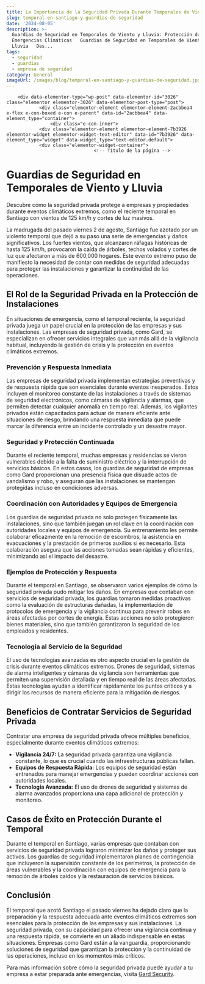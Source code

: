 ```yaml
---
title: La Importancia de la Seguridad Privada Durante Temporales de Viento y Lluvia
slug: temporal-en-santiago-y-guardias-de-seguridad
date: '2024-08-05'
description: >-
  Guardias de Seguridad en Temporales de Viento y Lluvia: Protección durante
  Emergencias Climáticas   Guardias de Seguridad en Temporales de Viento y
  Lluvia   Des...
tags:
  - seguridad
  - guardias
  - empresa de seguridad
category: General
imageUrl: /images/blog/temporal-en-santiago-y-guardias-de-seguridad.jpg
---
```


		<div data-elementor-type="wp-post" data-elementor-id="3026" class="elementor elementor-3026" data-elementor-post-type="post">
				<div class="elementor-element elementor-element-2acbbea4 e-flex e-con-boxed e-con e-parent" data-id="2acbbea4" data-element_type="container">
					<div class="e-con-inner">
				<div class="elementor-element elementor-element-7b3926 elementor-widget elementor-widget-text-editor" data-id="7b3926" data-element_type="widget" data-widget_type="text-editor.default">
				<div class="elementor-widget-container">
									<!-- Título de la página -->
<title>Guardias de Seguridad en Temporales de Viento y Lluvia: Protección durante Emergencias Climáticas</title>

<!-- Encabezado principal -->
<h1 id="guardias-seguridad-temporales-viento-lluvia">Guardias de Seguridad en Temporales de Viento y Lluvia</h1>

<!-- Introducción -->
<p>Descubre cómo la seguridad privada protege a empresas y propiedades durante eventos climáticos extremos, como el reciente temporal en Santiago con vientos de 125 km/h y cortes de luz masivos.</p>
<p>La madrugada del pasado viernes 2 de agosto, Santiago fue azotado por un violento temporal que dejó a su paso una serie de emergencias y daños significativos. Los fuertes vientos, que alcanzaron ráfagas históricas de hasta 125 km/h, provocaron la caída de árboles, techos volados y cortes de luz que afectaron a más de 600,000 hogares. Este evento extremo puso de manifiesto la necesidad de contar con medidas de seguridad adecuadas para proteger las instalaciones y garantizar la continuidad de las operaciones.</p>

<!-- El Rol de la Seguridad Privada en la Protección de Instalaciones -->
<h2 id="rol-seguridad-privada-proteccion-instalaciones">El Rol de la Seguridad Privada en la Protección de Instalaciones</h2>
<p>En situaciones de emergencia, como el temporal reciente, la seguridad privada juega un papel crucial en la protección de las empresas y sus instalaciones. Las empresas de seguridad privada, como Gard, se especializan en ofrecer servicios integrales que van más allá de la vigilancia habitual, incluyendo la gestión de crisis y la protección en eventos climáticos extremos.</p>

<!-- Prevención y Respuesta Inmediata -->
<h3 id="prevencion-respuesta-inmediata">Prevención y Respuesta Inmediata</h3>
<p>Las empresas de seguridad privada implementan estrategias preventivas y de respuesta rápida que son esenciales durante eventos inesperados. Estos incluyen el monitoreo constante de las instalaciones a través de sistemas de seguridad electrónicos, como cámaras de vigilancia y alarmas, que permiten detectar cualquier anomalía en tiempo real. Además, los vigilantes privados están capacitados para actuar de manera eficiente ante situaciones de riesgo, brindando una respuesta inmediata que puede marcar la diferencia entre un incidente controlado y un desastre mayor.</p>

<!-- Seguridad y Protección Continuada -->
<h3 id="seguridad-proteccion-continuada">Seguridad y Protección Continuada</h3>
<p>Durante el reciente temporal, muchas empresas y residencias se vieron vulnerables debido a la falta de suministro eléctrico y la interrupción de servicios básicos. En estos casos, los guardias de seguridad de empresas como Gard proporcionan una presencia física que disuade actos de vandalismo y robo, y aseguran que las instalaciones se mantengan protegidas incluso en condiciones adversas.</p>

<!-- Coordinación con Autoridades y Equipos de Emergencia -->
<h3 id="coordinacion-autoridades-equipos-emergencia">Coordinación con Autoridades y Equipos de Emergencia</h3>
<p>Los guardias de seguridad privada no solo protegen físicamente las instalaciones, sino que también juegan un rol clave en la coordinación con autoridades locales y equipos de emergencia. Su entrenamiento les permite colaborar eficazmente en la remoción de escombros, la asistencia en evacuaciones y la prestación de primeros auxilios si es necesario. Esta colaboración asegura que las acciones tomadas sean rápidas y eficientes, minimizando así el impacto del desastre.</p>

<!-- Ejemplos de Protección y Respuesta -->
<h3 id="ejemplos-proteccion-respuesta">Ejemplos de Protección y Respuesta</h3>
<p>Durante el temporal en Santiago, se observaron varios ejemplos de cómo la seguridad privada pudo mitigar los daños. En empresas que contaban con servicios de seguridad privada, los guardias tomaron medidas proactivas como la evaluación de estructuras dañadas, la implementación de protocolos de emergencia y la vigilancia continua para prevenir robos en áreas afectadas por cortes de energía. Estas acciones no solo protegieron bienes materiales, sino que también garantizaron la seguridad de los empleados y residentes.</p>

<!-- Tecnología al Servicio de la Seguridad -->
<h3 id="tecnologia-servicio-seguridad">Tecnología al Servicio de la Seguridad</h3>
<p>El uso de tecnologías avanzadas es otro aspecto crucial en la gestión de crisis durante eventos climáticos extremos. Drones de seguridad, sistemas de alarma inteligentes y cámaras de vigilancia son herramientas que permiten una supervisión detallada y en tiempo real de las áreas afectadas. Estas tecnologías ayudan a identificar rápidamente los puntos críticos y a dirigir los recursos de manera eficiente para la mitigación de riesgos.</p>

<!-- Beneficios de Contratar Servicios de Seguridad Privada -->
<h2 id="beneficios-contratar-seguridad-privada">Beneficios de Contratar Servicios de Seguridad Privada</h2>
<p>Contratar una empresa de seguridad privada ofrece múltiples beneficios, especialmente durante eventos climáticos extremos:</p>

<ul>
    <li><strong>Vigilancia 24/7:</strong> La seguridad privada garantiza una vigilancia constante, lo que es crucial cuando las infraestructuras públicas fallan.</li>
    <li><strong>Equipos de Respuesta Rápida:</strong> Los equipos de seguridad están entrenados para manejar emergencias y pueden coordinar acciones con autoridades locales.</li>
    <li><strong>Tecnología Avanzada:</strong> El uso de drones de seguridad y sistemas de alarma avanzados proporciona una capa adicional de protección y monitoreo.</li>
</ul>

<!-- Casos de Éxito en Protección Durante el Temporal -->
<h2 id="casos-exito-proteccion-temporal">Casos de Éxito en Protección Durante el Temporal</h2>
<p>Durante el temporal en Santiago, varias empresas que contaban con servicios de seguridad privada lograron minimizar los daños y proteger sus activos. Los guardias de seguridad implementaron planes de contingencia que incluyeron la supervisión constante de los perímetros, la protección de áreas vulnerables y la coordinación con equipos de emergencia para la remoción de árboles caídos y la restauración de servicios básicos.</p>

<!-- Conclusión -->
<h2 id="conclusion-guardias-seguridad-temporales">Conclusión</h2>
<p>El temporal que azotó Santiago el pasado viernes ha dejado claro que la preparación y la respuesta adecuada ante eventos climáticos extremos son esenciales para la protección de las empresas y sus instalaciones. La seguridad privada, con su capacidad para ofrecer una vigilancia continua y una respuesta rápida, se convierte en un aliado indispensable en estas situaciones. Empresas como Gard están a la vanguardia, proporcionando soluciones de seguridad que garantizan la protección y la continuidad de las operaciones, incluso en los momentos más críticos.</p>
<p>Para más información sobre cómo la seguridad privada puede ayudar a tu empresa a estar preparada ante emergencias, visita <a href="https://gard.cl" rel="noopener noreferrer" target="_blank">Gard Security</a>.</p>
								</div>
				</div>
					</div>
				</div>
				</div>
		
